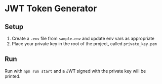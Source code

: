 # JWT Token Generator

## Setup

1. Create a `.env` file from `sample.env` and update env vars as appropriate
2. Place your private key in the root of the project, called `private_key.pem`

## Run

Run with `npm run start` and a JWT signed with the private key will be printed.

